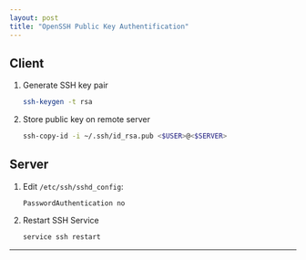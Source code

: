 ```yaml
---
layout: post
title: "OpenSSH Public Key Authentification"
---
```


## Client
1. Generate SSH key pair
   ```bash
   ssh-keygen -t rsa
   ```
2. Store public key on remote server
   ```bash
   ssh-copy-id -i ~/.ssh/id_rsa.pub <$USER>@<$SERVER>
   ```

## Server
1. Edit `/etc/ssh/sshd_config`:
   ```
   PasswordAuthentication no
   ```
2. Restart SSH Service
   ```bash
   service ssh restart
   ```

---
